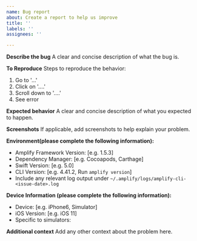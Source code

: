 ```yaml
---
name: Bug report
about: Create a report to help us improve
title: ''
labels: ''
assignees: ''

---
```


**Describe the bug**
A clear and concise description of what the bug is.

**To Reproduce**
Steps to reproduce the behavior:
1. Go to '...'
2. Click on '....'
3. Scroll down to '....'
4. See error

**Expected behavior**
A clear and concise description of what you expected to happen.

**Screenshots**
If applicable, add screenshots to help explain your problem.

**Environment(please complete the following information):**
 - Amplify Framework Version: [e.g. 1.5.3]
 - Dependency Manager: [e.g. Cocoapods, Carthage]
 - Swift Version: [e.g. 5.0]
 - CLI Version: [e.g. 4.41.2, Run `amplify version`]
 - Include any relevant log output under `~/.amplify/logs/amplify-cli-<issue-date>.log`

**Device Information (please complete the following information):**
 - Device: [e.g. iPhone6, Simulator]
 - iOS Version: [e.g. iOS 11]
 - Specific to simulators:

**Additional context**
Add any other context about the problem here.
